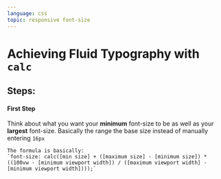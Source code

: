 ```yaml
---
language: css
topic: responsive font-size
---
```


# Achieving Fluid Typography with `calc`

## Steps:

#### First Step

Think about what you want your **minimum** font-size to be as well as your **largest** font-size.  Basically the range the base size instead of manually entering `16px`


```ad-attention
The formula is basically:
`font-size: calc([min size] + ([maximum size] - [minimum size]) * ((100vw - [minimum viewport width]) / ([maximum viewport width] - [minimum viewport width])));`
```

